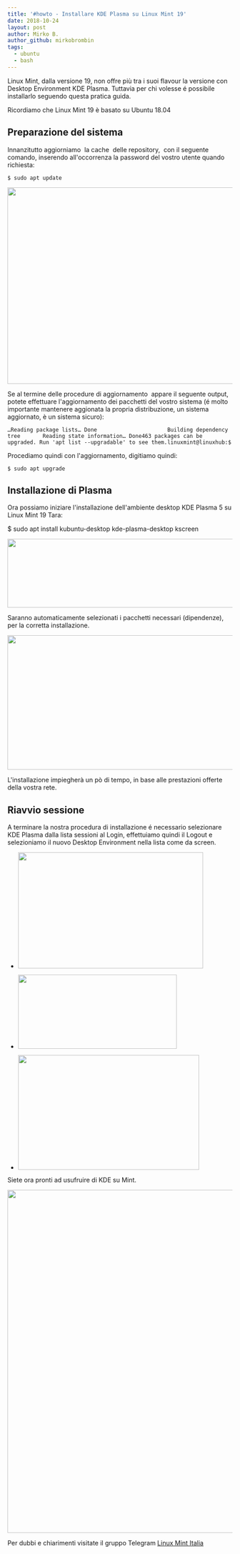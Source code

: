 ```yaml
---
title: '#howto - Installare KDE Plasma su Linux Mint 19'
date: 2018-10-24
layout: post
author: Mirko B.
author_github: mirkobrombin
tags:
  - ubuntu  
  - bash
---
```

<!-- wp:paragraph --><p>Linux Mint, dalla versione 19, non offre più tra i suoi flavour la versione con Desktop Environment KDE Plasma. Tuttavia per chi volesse é possibile installarlo seguendo questa pratica guida.</p><!-- /wp:paragraph --><!-- wp:paragraph --><p>Ricordiamo che Linux Mint 19 è basato su Ubuntu 18.04</p><!-- /wp:paragraph --><!-- wp:heading --><h2>Preparazione del sistema</h2><!-- /wp:heading --><!-- wp:paragraph --><p>Innanzitutto aggiorniamo&nbsp; la cache&nbsp; delle repository,&nbsp; con il seguente comando, inserendo all'occorrenza la password del vostro utente quando richiesta:</p><!-- /wp:paragraph --><!-- wp:preformatted --><pre><code class="language-bash">$ sudo apt update</code></pre><!-- /wp:preformatted --><!-- wp:image {"id":6966,"align":"center"} --><p><img class=" size-full wp-image-432" alt="" src="https://linuxhub.it/wordpress/wp-content/uploads/2018/10/kde_1.png" width="820" height="440" /></p><!-- /wp:image --><!-- wp:paragraph --><p>Se al termine delle procedure di aggiornamento&nbsp; appare il seguente output, potete effettuare l'aggiornamento dei pacchetti del vostro sistema (é molto importante mantenere aggionata la propria distribuzione, un sistema aggiornato, è un sistema sicuro):</p><!-- /wp:paragraph --><!-- wp:preformatted --><pre><code class="language-bash">…Reading package lists… Done                      Building dependency tree       Reading state information… Done463 packages can be upgraded. Run 'apt list --upgradable' to see them.linuxmint@linuxhub:$ </code></pre><!-- /wp:preformatted --><!-- wp:paragraph --><p>Procediamo quindi con l'aggiornamento, digitiamo quindi:</p><!-- /wp:paragraph --><!-- wp:paragraph --><pre><code class="language-bash">$ sudo apt upgrade</code></pre><!-- /wp:paragraph --><!-- wp:heading --><h2 id="mce_55">Installazione di Plasma</h2><!-- /wp:heading --><!-- wp:paragraph --><p>Ora possiamo iniziare l'installazione dell'ambiente desktop KDE Plasma 5 su Linux Mint 19 Tara:</p><!-- /wp:paragraph --><!-- wp:paragraph --><p>$ sudo apt install kubuntu-desktop kde-plasma-desktop kscreen</p><!-- /wp:paragraph --><!-- wp:image {"id":6970,"align":"center"} --><p><img class=" size-full wp-image-433" alt="" src="https://linuxhub.it/wordpress/wp-content/uploads/2018/10/kde_2.png" width="834" height="154" /></p><!-- /wp:image --><!-- wp:paragraph --><p>Saranno automaticamente selezionati i pacchetti necessari (dipendenze), per la corretta installazione.</p><!-- /wp:paragraph --><!-- wp:image {"id":6971,"align":"center"} --><p><img class=" size-full wp-image-434" alt="" src="https://linuxhub.it/wordpress/wp-content/uploads/2018/10/kde_3.png" width="847" height="301" /></p><!-- /wp:image --><!-- wp:paragraph --><p>L'installazione impiegherà un pò di tempo, in base alle prestazioni offerte della vostra rete.</p><!-- /wp:paragraph --><!-- wp:heading --><h2>Riavvio sessione</h2><!-- /wp:heading --><!-- wp:paragraph --><p>A terminare la nostra procedura di installazione é necessario selezionare KDE Plasma dalla lista sessioni al Login, effettuiamo quindi il Logout e selezioniamo il nuovo Desktop Environment nella lista come da screen.</p><!-- /wp:paragraph --><!-- wp:gallery {"align":"center"} --><ul>	<li>	<p><img class=" size-full wp-image-435" alt="" src="https://linuxhub.it/wordpress/wp-content/uploads/2018/10/kde_4.png" width="414" height="260" /></p>	</li>	<li>	<p><img class=" size-full wp-image-436" alt="" src="https://linuxhub.it/wordpress/wp-content/uploads/2018/10/kde_5-1.png" width="355" height="166" /></p>	</li>	<li>	<p><img class=" size-full wp-image-437" alt="" src="https://linuxhub.it/wordpress/wp-content/uploads/2018/10/kde_6.png" width="405" height="257" /></p>	</li></ul><!-- /wp:gallery --><!-- wp:paragraph --><p>Siete ora pronti ad usufruire di KDE su Mint.</p><!-- /wp:paragraph --><!-- wp:image {"id":6977,"align":"center"} --><p><img class=" size-full wp-image-438" alt="" src="https://linuxhub.it/wordpress/wp-content/uploads/2018/10/kde_7.png" width="1366" height="768" /></p><!-- /wp:image --><!-- wp:paragraph --><p>Per dubbi e chiarimenti visitate il gruppo Telegram <a href="Linux Mint Italia ? Topic: - Linux Mint  - Open source - Off topic tech/dev  ? Links: Channel: https://t.me/LinuxMintItalia_channel FB: https://bit.ly/2w6yyH2 Network: ? @gentedilinux  linuxhub.it  Rules : https://wp.me/P8UqjY-18N Forum LM: https://bit.ly/2Llmufs https://t.me/LinuxMintItalia">Linux Mint Italia</a></p><!-- /wp:paragraph -->
